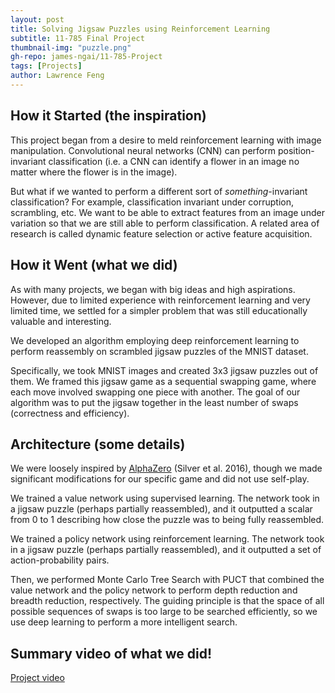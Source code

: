```yaml
---
layout: post
title: Solving Jigsaw Puzzles using Reinforcement Learning
subtitle: 11-785 Final Project
thumbnail-img: "puzzle.png"
gh-repo: james-ngai/11-785-Project
tags: [Projects]
author: Lawrence Feng
---
```


## How it Started (the inspiration)

This project began from a desire to meld reinforcement learning with image manipulation. Convolutional neural networks (CNN) can perform position-invariant classification (i.e. a CNN can identify a flower in an image no matter where the flower is in the image).

But what if we wanted to perform a different sort of *something*-invariant classification? For example, classification invariant under corruption, scrambling, etc. We want to be able to extract features from an image under variation so that we are still able to perform classification. A related area of research is called dynamic feature selection or active feature acquisition. 

## How it Went (what we did)

As with many projects, we began with big ideas and high aspirations. However, due to limited experience with reinforcement learning and very limited time, we settled for a simpler problem that was still educationally valuable and interesting.

We developed an algorithm employing deep reinforcement learning to perform reassembly on scrambled jigsaw puzzles of the MNIST dataset. 

Specifically, we took MNIST images and created 3x3 jigsaw puzzles out of them. We framed this jigsaw game as a sequential swapping game, where each move involved swapping one piece with another. The goal of our algorithm was to put the jigsaw together in the least number of swaps (correctness and efficiency).

## Architecture (some details)

We were loosely inspired by [AlphaZero](https://rdcu.be/dEhq4) (Silver et al. 2016), though we made significant modifications for our specific game and did not use self-play.

We trained a value network using supervised learning. The network took in a jigsaw puzzle (perhaps partially reassembled), and it outputted a scalar from 0 to 1 describing how close the puzzle was to being fully reassembled.

We trained a policy network using reinforcement learning. The network took in a jigsaw puzzle (perhaps partially reassembled),  and it outputted a set of action-probability pairs.

Then, we performed Monte Carlo Tree Search with PUCT that combined the value network and the policy network to perform depth reduction and breadth reduction, respectively. The guiding principle is that the space of all possible sequences of swaps is too large to be searched efficiently, so we use deep learning to perform a more intelligent search.

## Summary video of what we did!

[Project video](https://www.youtube.com/watch?v=DpJcMY3AIuo&ab_channel=LawrenceFeng)
